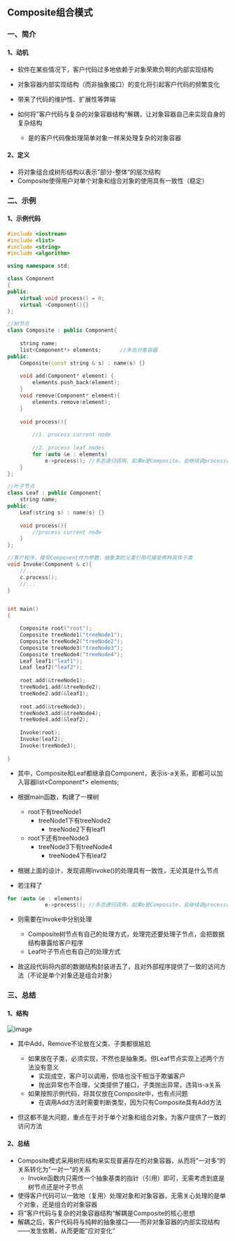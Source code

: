 ## Composite组合模式

### 一、简介

#### 1、动机

- 软件在某些情况下，客户代码过多地依赖于对象荣欺负啊的内部实现结构
- 对象容器内部实现结构（而非抽象接口）的变化将引起客户代码的频繁变化
- 带来了代码的维护性、扩展性等弊端

- 如何将”客户代码与复杂的对象容器结构“解耦，让对象容器自己来实现自身的复杂结构
  - 是的客户代码像处理简单对象一样来处理复杂的对象容器

#### 2、定义

- 将对象组合成树形结构以表示”部分-整体“的层次结构
- Composite使得用户对单个对象和组合对象的使用具有一致性（稳定）



### 二、示例

#### 1、示例代码

```c++
#include <iostream>
#include <list>
#include <string>
#include <algorithm>

using namespace std;

class Component
{
public:
    virtual void process() = 0;
    virtual ~Component(){}
};

//树节点
class Composite : public Component{
    
    string name;
    list<Component*> elements;		//多态对象容器
public:
    Composite(const string & s) : name(s) {}
    
    void add(Component* element) {
        elements.push_back(element);
    }
    void remove(Component* element){
        elements.remove(element);
    }
    
    void process(){
        
        //1. process current node
          
        //2. process leaf nodes
        for (auto &e : elements)
            e->process(); //多态递归调用，如果e是Composite，会继续调process()遍历自己的容器，如果是Leaf则直接调Leaf的process()         
    }
};

//叶子节点
class Leaf : public Component{
    string name;
public:
    Leaf(string s) : name(s) {}
            
    void process(){
        //process current node
    }
};

//客户程序，接受Component作为参数，抽象类的父类引用可接受两种具体子类
void Invoke(Component & c){
    //...
    c.process();
    //...
}


int main()
{

    Composite root("root");
    Composite treeNode1("treeNode1");
    Composite treeNode2("treeNode2");
    Composite treeNode3("treeNode3");
    Composite treeNode4("treeNode4");
    Leaf leaf1("leaf1");
    Leaf leaf2("leaf2");
    
    root.add(&treeNode1);
    treeNode1.add(&treeNode2);
    treeNode2.add(&leaf1);
    
    root.add(&treeNode3);
    treeNode3.add(&treeNode4);
    treeNode4.add(&leaf2);
    
    Invoke(root);
    Invoke(leaf2);
    Invoke(treeNode3);
  
}
```

- 其中，Composite和Leaf都继承自Component，表示is-a关系，即都可以加入容器list<Component*> elements;

- 根据main函数，构建了一棵树
  - root下有treeNode1
    - treeNode1下有treeNode2
      - treeNode2下有leaf1
  - root下还有treeNode3
    - treeNode3下有treeNode4
      - treeNode4下有leaf2

- 根据上面的设计，发现调用Invoke()的处理具有一致性，无论其是什么节点
- 若注释了

```c++
for (auto &e : elements)
            e->process(); //多态递归调用，如果e是Composite，会继续调process()遍历自己的容器，如果是Leaf则直接调Leaf的process()   
```

- 则需要在Invoke中分别处理
  - Composite树节点有自己的处理方式，处理完还要处理子节点，会把数据结构暴露给客户程序
  - Leaf叶子节点也有自己的处理方式

- 故这段代码将内部的数据结构封装进去了，且对外部程序提供了一致的访问方法（不论是单个对象还是组合对象）



### 三、总结

#### 1、结构

![image](https://user-images.githubusercontent.com/106053649/176916421-296eba28-d8e7-4150-b8fa-cc961bbaf619.png)

- 其中Add，Remove不论放在父类、子类都很尴尬
  - 如果放在子类，必须实现，不然也是抽象类。但Leaf节点实现上述两个方法没有意义
    - 实现成空，客户可以调用，但啥也没干相当于欺骗客户
    - 抛出异常也不合理，父类提供了接口，子类抛出异常，违背is-a关系
  - 如果按照示例代码，将其仅放在Composite中，也有点问题
    - 在调用Add方法时需要判断类型，因为只有Composite具有Add方法

- 但这都不是大问题，重点在于对于单个对象和组合对象，为客户提供了一致的访问方法

#### 2、总结

- Composite模式采用树形结构来实现普遍存在的对象容器，从而将”一对多“的关系转化为”一对一“的关系
  - Invoke函数内只需传一个抽象基类的指针（引用）即可，无需考虑到底是树节点还是叶子节点
- 使得客户代码可以一致地（复用）处理对象和对象容器，无需关心处理的是单个对象，还是组合的对象容器
- 将”客户代码与复杂的对象容器结构“解耦是Composite的核心思想
- 解耦之后，客户代码将与纯粹的抽象接口——而非对象容器的内部实现结构——发生依赖，从而更能”应对变化“
